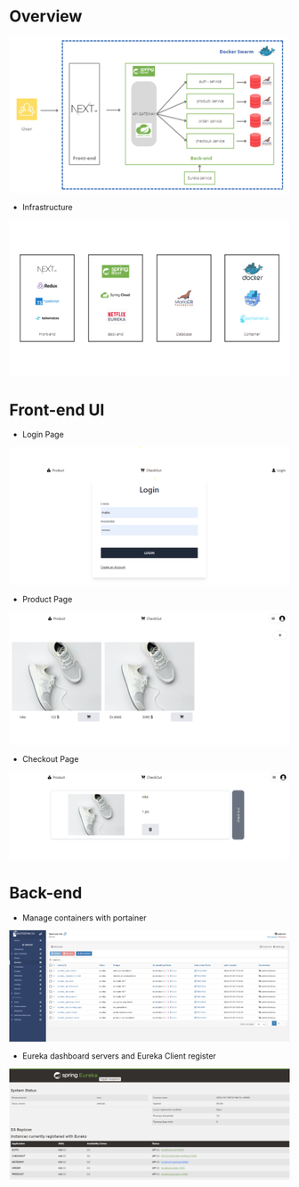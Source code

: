 # Overview
![alt text](https://github.com/Watcharapongkasem/microservices/blob/main/doc/overview-microservice.png?raw=true)

 - Infrastructure

![alt text](https://github.com/Watcharapongkasem/microservices/blob/main/doc/infa.png?raw=true)
# Front-end UI
 - Login Page
  
![alt text](https://github.com/Watcharapongkasem/microservices/blob/main/doc/login-page.png?raw=true)
 - Product Page
  
![alt text](https://github.com/Watcharapongkasem/microservices/blob/main/doc/product-page.png?raw=true)
 - Checkout Page

![alt text](https://github.com/Watcharapongkasem/microservices/blob/main/doc/checkout-page.png?raw=true) 
# Back-end 
 - Manage containers with portainer

![alt text](https://github.com/Watcharapongkasem/microservices/blob/main/doc/portainer.png?raw=true)
 - Eureka dashboard servers and Eureka Client register
 
![alt text](https://github.com/Watcharapongkasem/microservices/blob/main/doc/eureka-dashboard.png?raw=true)